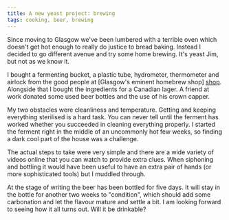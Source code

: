```yaml
---
title: A new yeast project: brewing
tags: cooking, beer, brewing
---
```

Since moving to Glasgow we've been lumbered with a terrible oven which
doesn't get hot enough to really do justice to bread baking. Instead I
decided to go different avenue and try some home brewing. It's yeast Jim,
but not as we know it.

I bought a fermenting bucket, a plastic tube, hydrometer, thermometer and
airlock from the good people at [Glasgow's eminent homebrew shop] [shop].
Alongside that I bought the ingredients for a Canadian lager. A friend at
work donated some used beer bottles and the use of his crown capper.

[shop]: <http://www.innhousebrewery.co.uk/> "Innhouse Brewery Company"

My two obstacles were cleanliness and temperature. Getting and keeping
everything sterilised is a hard task. You can never tell until the ferment
has worked whether you succeeded in cleaning everything properly. I
started the ferment right in the middle of an uncommonly hot few weeks, so
finding a dark cool part of the house was a challenge.

The actual steps to take were very simple and there are a wide variety of
videos online that you can watch to provide extra clues. When siphoning
and bottling it would have been useful to have an extra pair of hands (or
more sophisticated tools) but I muddled through.

At the stage of writing the beer has been bottled for five days. It will
stay in the bottle for another two weeks to "condition", which should add
some carbonation and let the flavour mature and settle a bit. I am looking
forward to seeing how it all turns out. Will it be drinkable?
